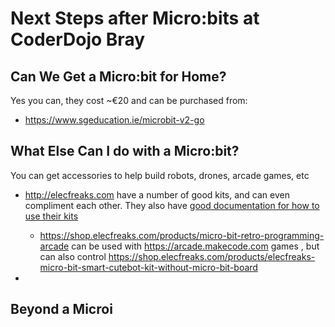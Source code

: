 # Next Steps after Micro:bits at CoderDojo Bray

## Can We Get a Micro:bit for Home?

Yes you can, they cost ~€20 and can be purchased from:
* https://www.sgeducation.ie/microbit-v2-go


## What Else Can I do with a Micro:bit?

You can get accessories to help build robots, drones, arcade games, etc

* http://elecfreaks.com have a number of good kits, and can even compliment each other. They also have [good documentation for how to use their kits](https://www.elecfreaks.com/learn-en/index.html)
   * https://shop.elecfreaks.com/products/micro-bit-retro-programming-arcade can be used with https://arcade.makecode.com games , but can also control https://shop.elecfreaks.com/products/elecfreaks-micro-bit-smart-cutebot-kit-without-micro-bit-board

* 


## Beyond a Microi

